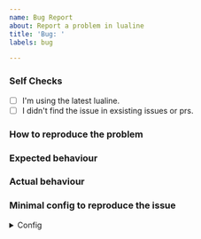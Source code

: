 ```yaml
---
name: Bug Report
about: Report a problem in lualine
title: 'Bug: '
labels: bug

---
```


<!--
  Before reporting: search existing issues and
  ensure you are running neovim >= 0.5 and the
  latest version of lualine.
-->

### Self Checks

<!-- Check these boxes by placeing an X in the middle -->
- [ ] I'm using the latest lualine.
- [ ] I didn't find the issue in exsisting issues or prs.

### How to reproduce the problem
<!-- Add steps to reproduce with mini al config from below -->

### Expected behaviour


### Actual behaviour


### Minimal config to reproduce the issue

<details>
<summary>Config</summary>
<!--
  =================
  ### IMPORTENT ###
  =================

  You need to provide a way to reproduce the issue without influence
  of other plugins.

  Issues without proper format and a proper way to
  reproduce might be ignored.

  This script can help you with that.
  https://gist.github.com/shadmansaleh/3aca29632e9a77a632705b62617c9dac

  Create an isolated config directory with:

    `nvim_conf.sh -c DirectoryName`

  Then modify the DirectoryName/.config/nvim/init.vim
  so you can reproduce the issue .

  You can load the config to see if the issue is occuring with

    `nvim_conf.sh -l DirectoryName`

  Paste the DirectoryName/.config/init.vim without comments below
-->

</details>

### Aditional information

